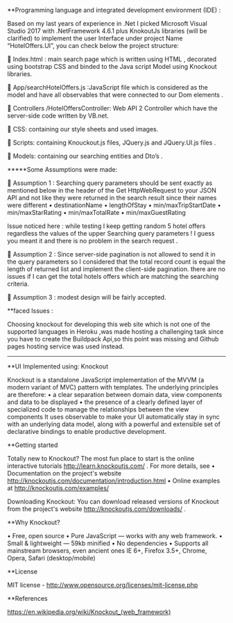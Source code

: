 **Programming language and integrated development environment (IDE) :

Based on my last years of experience in .Net I picked Microsoft Visual Studio 2017 with .NetFramework 4.6.1 plus KnokoutJs libraries (will be clarified) to implement the user Interface under project Name “HotelOffers.UI”, you can check below the project structure:
 
	Index.html : main search page which is written using HTML , decorated using bootstrap CSS and binded to the Java script Model using Knockout libraries.

	App/searchHotelOffers.js :JavaScript file which is considered as the model and have all observables that were connected to our Dom elements .

	Controllers /HotelOffersController: Web API 2 Controller which have the server-side code written by VB.net.

	CSS: containing our style sheets and used images.

	Scripts: containing Knouckout.js files, JQuery.js and JQuery.UI.js files .

	Models: containing our searching entities and Dto’s .


*****Some Assumptions were made:

	Assumption 1 :
Searching query parameters should be sent exactly as mentioned below in the header of the Get HttpWebRequest to your JSON API and not like they were returned in the search result since their names were different 
•	destinationName
•	lengthOfStay
•	min/maxTripStartDate
•	min/maxStarRating
•	min/maxTotalRate 
•	min/maxGuestRating

Issue noticed here : while testing I keep getting random 5 hotel offers regardless the values of the upper Searching query parameters !
I guess you meant it and there is no problem in the search request .


	Assumption 2 :
Since server-side pagination is not allowed to send it in the query parameters so I considered that the total record count is equal the length of returned list and implement the client-side pagination.
there are no issues if I can get the total hotels offers which are matching the searching criteria.

	Assumption 3 :
modest design will be fairly accepted.

**faced Issues :

Choosing knockout for developing this web site which is not one of the supported languages in Heroku ,was made hosting a challenging task since you have to create the Buildpack Api,so this point was missing and Github pages hosting service was used instead.

***************************************************************************************************************
**UI Implemented using: Knockout

Knockout  is a standalone JavaScript implementation of the MVVM (a modern variant of MVC) pattern with templates. The underlying principles are therefore:
•	a clear separation between domain data, view components and data to be displayed
•	the presence of a clearly defined layer of specialized code to manage the relationships between the view components
It uses observable to make your UI automatically stay in sync with an underlying data model, along with a powerful and extensible set of declarative bindings to enable productive development.

**Getting started

Totally new to Knockout? The most fun place to start is the online interactive tutorials http://learn.knockoutjs.com/ .
For more details, see
•	Documentation on the project's website http://knockoutjs.com/documentation/introduction.html
•	Online examples at http://knockoutjs.com/examples/ 

Downloading Knockout:
You can download released versions of Knockout from the project's website http://knockoutjs.com/downloads/ .

**Why Knockout?

•	Free, open source
•	Pure JavaScript — works with any web framework.
•	Small & lightweight — 59kb minified
•	No dependencies
•	Supports all mainstream browsers, even ancient ones
IE 6+, Firefox 3.5+, Chrome, Opera, Safari (desktop/mobile)

**License

MIT license - http://www.opensource.org/licenses/mit-license.php

**References

https://en.wikipedia.org/wiki/Knockout_(web_framework) 
